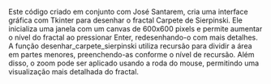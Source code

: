 Este código criado em conjunto com José Santarem, cria uma interface gráfica com Tkinter para desenhar o fractal Carpete de Sierpinski. Ele inicializa uma janela com um canvas de 600x600 pixels e permite aumentar o nível do fractal ao pressionar Enter, redesenhando-o com mais detalhes. A função desenhar_carpete_sierpinski utiliza recursão para dividir a área em partes menores, preenchendo-as conforme o nível de recursão. Além disso, o zoom pode ser aplicado usando a roda do mouse, permitindo uma visualização mais detalhada do fractal.
